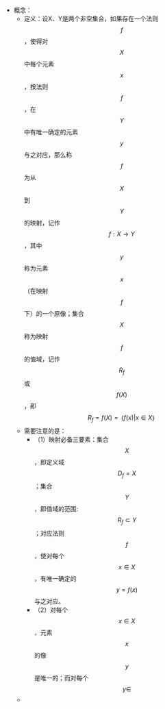 - 概念：
	- 定义：设X、Y是两个非空集合，如果存在一个法则$$f$$，使得对$$X$$中每个元素$$x$$，按法则$$f$$，在$$Y$$中有唯一确定的元素$$y$$与之对应，那么称$$f$$为从$$X$$到$$Y$$的映射，记作$$f:X→Y$$，其中$$y$$称为元素$$x$$（在映射$$f$$下）的一个原像；集合$$X$$称为映射$$f$$的值域，记作$$R_f$$或$$f(X)$$，即$$R_f=f(X)=｛f(x)|x∈X｝$$
	- 需要注意的是：
		- （1）映射必备三要素：集合$$X$$，即定义域$$D_f=X$$；集合$$Y$$，即值域的范围:$$R_f⊂Y$$；对应法则$$f$$，使对每个$$x∈X$$，有唯一确定的$$y=f(x)$$与之对应。
		- （2）对每个$$x∈X$$，元素$$x$$的像$$y$$是唯一的；而对每个$$y∈$$
	-